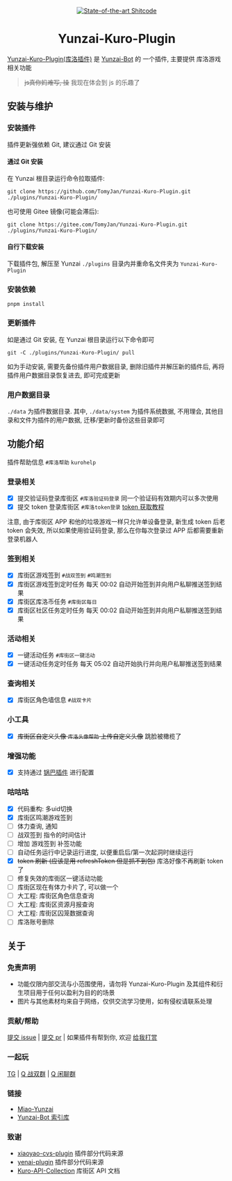 <div align=center>

[![State-of-the-art Shitcode](https://img.shields.io/static/v1?label=State-of-the-art&message=Shitcode&color=7B5804)](https://github.com/TomyJan/Yunzai-Kuro-Plugin)

# Yunzai-Kuro-Plugin

</div>

[Yunzai-Kuro-Plugin(库洛插件)](https://github.com/TomyJan/Yunzai-Kuro-Plugin) 是 [Yunzai-Bot](https://github.com/yoimiya-kokomi/Miao-Yunzai) 的 一个插件, 主要提供 库洛游戏 相关功能

> ~~js真你妈难写, 操~~ 我现在体会到 js 的乐趣了

## 安装与维护

### 安装插件

插件更新强依赖 Git, 建议通过 Git 安装

#### 通过 Git 安装

在 Yunzai 根目录运行命令拉取插件: 
```shell
git clone https://github.com/TomyJan/Yunzai-Kuro-Plugin.git ./plugins/Yunzai-Kuro-Plugin/
```

也可使用 Gitee 镜像(可能会滞后): 
```shell
git clone https://gitee.com/TomyJan/Yunzai-Kuro-Plugin.git ./plugins/Yunzai-Kuro-Plugin/
```

#### 自行下载安装

下载插件包, 解压至 Yunzai `./plugins` 目录内并重命名文件夹为 `Yunzai-Kuro-Plugin`

### 安装依赖

```shell
pnpm install
```
### 更新插件

如是通过 Git 安装, 在 Yunzai 根目录运行以下命令即可

```shell
git -C ./plugins/Yunzai-Kuro-Plugin/ pull
```

如为手动安装, 需要先备份插件用户数据目录, 删除旧插件并解压新的插件后, 再将插件用户数据目录恢复进去, 即可完成更新

### 用户数据目录

`./data` 为插件数据目录. 其中, `./data/system` 为插件系统数据, 不用理会, 其他目录和文件为插件的用户数据, 迁移/更新时备份这些目录即可

## 功能介绍

插件帮助信息 `#库洛帮助` `kurohelp` 

### 登录相关

- [x] 提交验证码登录库街区 `#库洛验证码登录` 同一个验证码有效期内可以多次使用
- [x] 提交 token 登录库街区 `#库洛token登录` [token 获取教程](https://blog.tomys.top/2023-07/kuro-token/)

注意, 由于库街区 APP 和他的垃圾游戏一样只允许单设备登录, 新生成 token 后老 token 会失效, 所以如果使用验证码登录, 那么在你每次登录过 APP 后都需要重新登录机器人

### 签到相关

- [x] 库街区游戏签到 `#战双签到` `#鸣潮签到`
- [x] 库街区游戏签到定时任务 每天 00:02 自动开始签到并向用户私聊推送签到结果
- [x] 库街区库洛币任务 `#库街区每日`
- [x] 库街区社区任务定时任务 每天 00:02 自动开始签到并向用户私聊推送签到结果

### 活动相关

- [x] 一键活动任务 `#库街区一键活动`
- [x] 一键活动任务定时任务 每天 05:02 自动开始执行并向用户私聊推送签到结果

### 查询相关

- [x] 库街区角色墙信息 `#战双卡片`

### 小工具

- [x] ~~库街区自定义头像 `库洛头像帮助` 上传自定义头像~~ 跳脸被橄榄了

### 增强功能

- [x] 支持通过 [锅巴插件](https://gitee.com/guoba-yunzai/guoba-plugin) 进行配置

### 咕咕咕

- [x] 代码重构: 多uid切换
- [x] 库街区鸣潮游戏签到
- [ ] 体力查询, 通知
- [ ] 战双签到 指令的时间估计
- [ ] 增加 游戏签到 补签功能
- [ ] 自动任务运行中记录运行进度, 以便重启后/第一次起洞时继续运行
- [x] ~~token 刷新 (应该是用 refreshToken 但是抓不到包)~~ 库洛好像不再刷新 token 了
- [ ] 修复失效的库街区一键活动功能
- [ ] 库街区现在有体力卡片了, 可以做一个
- [ ] 大工程: 库街区角色信息查询
- [ ] 大工程: 库街区资源月报查询
- [ ] 大工程: 库街区囚笼数据查询
- [ ] 库洛账号删除

## 关于

### 免责声明

- 功能仅限内部交流与小范围使用，请勿将 Yunzai-Kuro-Plugin 及其组件和衍生项目用于任何以盈利为目的的场景
- 图片与其他素材均来自于网络，仅供交流学习使用，如有侵权请联系处理

### 贡献/帮助

[提交 issue](https://github.com/TomyJan/Yunzai-Kuro-Plugin/issues/new) | [提交 pr](https://github.com/TomyJan/Yunzai-Kuro-Plugin/compare) | 如果插件有帮到你, 欢迎 [给我打赏](https://donate.tomys.top) 

### 一起玩

[TG](https://t.me/TomyJan) | [Q 战双群](https://qun-pgr.tomys.top) | [Q 闲聊群](https://qun.tomys.top) 

### 链接

- [Miao-Yunzai](https://github.com/yoimiya-kokomi/Miao-Yunzai)
- [Yunzai-Bot 索引库](https://gitee.com/yhArcadia/Yunzai-Bot-plugins-index)

### 致谢

- [xiaoyao-cvs-plugin](https://github.com/ctrlcvs/xiaoyao-cvs-plugin) 插件部分代码来源
- [yenai-plugin](https://github.com/yeyang52/yenai-plugin) 插件部分代码来源
- [Kuro-API-Collection](https://github.com/TomyJan/Kuro-API-Collection) 库街区 API 文档
